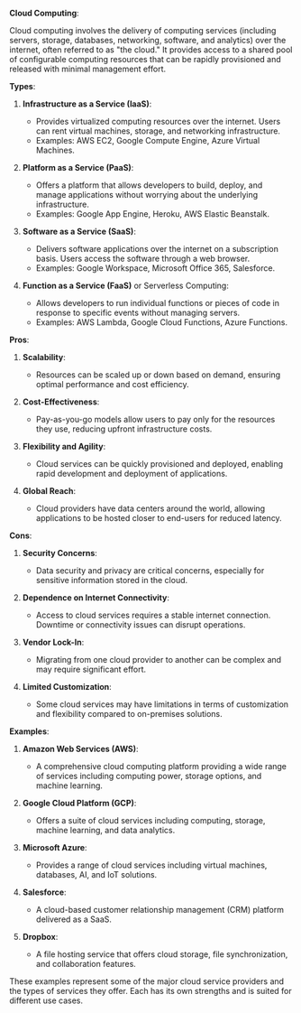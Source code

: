 **Cloud Computing**:

Cloud computing involves the delivery of computing services (including servers, storage, databases, networking, software, and analytics) over the internet, often referred to as "the cloud." It provides access to a shared pool of configurable computing resources that can be rapidly provisioned and released with minimal management effort.

**Types**:

1. **Infrastructure as a Service (IaaS)**:
   - Provides virtualized computing resources over the internet. Users can rent virtual machines, storage, and networking infrastructure.
   - Examples: AWS EC2, Google Compute Engine, Azure Virtual Machines.

2. **Platform as a Service (PaaS)**:
   - Offers a platform that allows developers to build, deploy, and manage applications without worrying about the underlying infrastructure.
   - Examples: Google App Engine, Heroku, AWS Elastic Beanstalk.

3. **Software as a Service (SaaS)**:
   - Delivers software applications over the internet on a subscription basis. Users access the software through a web browser.
   - Examples: Google Workspace, Microsoft Office 365, Salesforce.

4. **Function as a Service (FaaS)** or Serverless Computing:
   - Allows developers to run individual functions or pieces of code in response to specific events without managing servers.
   - Examples: AWS Lambda, Google Cloud Functions, Azure Functions.

**Pros**:

1. **Scalability**:
   - Resources can be scaled up or down based on demand, ensuring optimal performance and cost efficiency.

2. **Cost-Effectiveness**:
   - Pay-as-you-go models allow users to pay only for the resources they use, reducing upfront infrastructure costs.

3. **Flexibility and Agility**:
   - Cloud services can be quickly provisioned and deployed, enabling rapid development and deployment of applications.

4. **Global Reach**:
   - Cloud providers have data centers around the world, allowing applications to be hosted closer to end-users for reduced latency.

**Cons**:

1. **Security Concerns**:
   - Data security and privacy are critical concerns, especially for sensitive information stored in the cloud.

2. **Dependence on Internet Connectivity**:
   - Access to cloud services requires a stable internet connection. Downtime or connectivity issues can disrupt operations.

3. **Vendor Lock-In**:
   - Migrating from one cloud provider to another can be complex and may require significant effort.

4. **Limited Customization**:
   - Some cloud services may have limitations in terms of customization and flexibility compared to on-premises solutions.

**Examples**:

1. **Amazon Web Services (AWS)**:
   - A comprehensive cloud computing platform providing a wide range of services including computing power, storage options, and machine learning.

2. **Google Cloud Platform (GCP)**:
   - Offers a suite of cloud services including computing, storage, machine learning, and data analytics.

3. **Microsoft Azure**:
   - Provides a range of cloud services including virtual machines, databases, AI, and IoT solutions.

4. **Salesforce**:
   - A cloud-based customer relationship management (CRM) platform delivered as a SaaS.

5. **Dropbox**:
   - A file hosting service that offers cloud storage, file synchronization, and collaboration features.

These examples represent some of the major cloud service providers and the types of services they offer. Each has its own strengths and is suited for different use cases.
